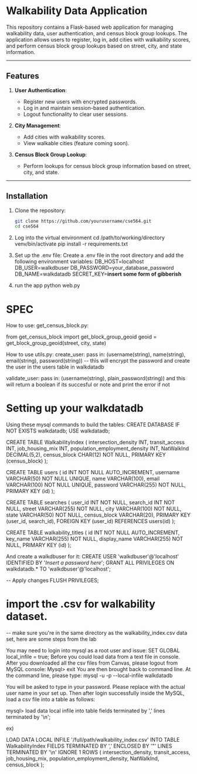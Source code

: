 # Walkability Data Application

This repository contains a Flask-based web application for managing walkability data, user authentication, and census block group lookups. The application allows users to register, log in, add cities with walkability scores, and perform census block group lookups based on street, city, and state information.

---

## Features

1. **User Authentication**:
   - Register new users with encrypted passwords.
   - Log in and maintain session-based authentication.
   - Logout functionality to clear user sessions.

2. **City Management**:
   - Add cities with walkability scores.
   - View walkable cities (feature coming soon).

3. **Census Block Group Lookup**:
   - Perform lookups for census block group information based on street, city, and state.

---

## Installation

1. Clone the repository:
   ```bash
   git clone https://github.com/yourusername/cse564.git
   cd cse564
   ```

2. Log into the virtual environment
cd /path/to/working/directory
venv/bin/activate
pip install -r requirements.txt

3. Set up the .env file: Create a .env file in the root directory and add the following environment variables:
DB_HOST=localhost
DB_USER=walkdbuser
DB_PASSWORD=your_database_password
DB_NAME=walkdatadb
SECRET_KEY=**insert some form of gibberish**

4. run the app
python web.py



# SPEC
How to use: 
get_census_block.py:

from get_census_block import get_block_group_geoid
geoid = get_block_group_geoid(street, city, state)

How to use utils.py:
create_user: pass in: (username(string), name(string), email(string), password(string)) -- this will encrypt the password and create the user in the users table in walkdatadb

validate_user: pass in: (username(string), plain_password(string)) and this will return a boolean if its succesful or note and print the error if not

# Setting up your walkdatadb 
Using these mysql commands to build the tables:
CREATE DATABASE IF NOT EXISTS walkdatadb;
USE walkdatadb;

CREATE TABLE WalkabilityIndex (
    intersection_density INT,
    transit_access INT,
    job_housing_mix INT,
    population_employment_density INT,
    NatWalkInd DECIMAL(5,2),
    census_block CHAR(12) NOT NULL,
    PRIMARY KEY (census_block)
);

CREATE TABLE users (
    id INT NOT NULL AUTO_INCREMENT,
    username VARCHAR(50) NOT NULL UNIQUE,
    name VARCHAR(100),
    email VARCHAR(100) NOT NULL UNIQUE,
    password VARCHAR(255) NOT NULL,
    PRIMARY KEY (id)
);

CREATE TABLE searches (
    user_id INT NOT NULL,
    search_id INT NOT NULL,
    street VARCHAR(255) NOT NULL,
    city VARCHAR(100) NOT NULL,
    state VARCHAR(50) NOT NULL,
    census_block VARCHAR(20),
    PRIMARY KEY (user_id, search_id),
    FOREIGN KEY (user_id) REFERENCES users(id)
);

CREATE TABLE walkability_titles (
    id INT NOT NULL AUTO_INCREMENT,
    key_name VARCHAR(255) NOT NULL,
    display_name VARCHAR(255) NOT NULL,
    PRIMARY KEY (id)
);

And create a walkdbuser for it:
CREATE USER 'walkdbuser'@'localhost' IDENTIFIED BY '*Insert a password here*';
GRANT ALL PRIVILEGES ON walkdatadb.* TO 'walkdbuser'@'localhost';

-- Apply changes
FLUSH PRIVILEGES;

# import the .csv for walkability dataset.
-- make sure you're in the same directory as the walkability_index.csv data set, here are some steps from the lab

You may need to login into mysql as a root user and issue:
SET GLOBAL local_infile = true;
Before you could load data from a text file in console.
After you downloaded all the csv files from Canvas, please logout from MySQL console:
Mysql> exit
You are then brought back to command line. At the command line, please type:
mysql -u <your username> -p --local-infile walkdatadb

You will be asked to type in your password. Please replace <your username> with the actual user name in your
set up.
Then after login successfully inside the MySQL, load a csv file into a table as follows:

mysql> load data local infile <path to the csv file> into table <table name> fields
terminated by ',' lines terminated by '\n';

ex)

LOAD DATA LOCAL INFILE '/full/path/walkability_index.csv'
INTO TABLE WalkabilityIndex
FIELDS TERMINATED BY ',' 
ENCLOSED BY '"' 
LINES TERMINATED BY '\n'
IGNORE 1 ROWS
(
  intersection_density,
  transit_access,
  job_housing_mix,
  population_employment_density,
  NatWalkInd,
  census_block
);